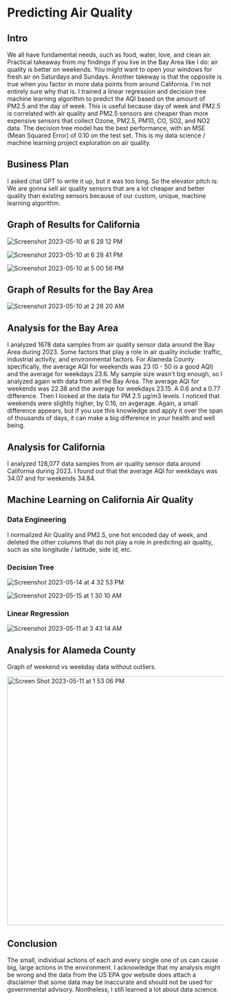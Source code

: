 # Predicting Air Quality
## Intro

We all have fundamental needs, such as food, water, love, and clean air. Practical takeaway from my findings if you live in the Bay Area like I do: air quality is better on weekends. You might want to open your windows for fresh air on Saturdays and Sundays. Another takeway is that the opposite is true when you factor in more data points from around California. I'm not entirely sure why that is. I trained a linear regression and decision tree machine learning algorithm to predict the AQI based on the amount of PM2.5 and the day of week. This is useful because day of week and PM2.5 is correlated with air quality and PM2.5 sensors are cheaper than more expensive sensors that collect Ozone, PM2.5, PM10, CO, SO2, and NO2 data. The decision tree model has the best performance, with an MSE (Mean Squared Error) of 0.10 on the test set. This is my data science / machine learning project exploration on air quality.

## Business Plan
I asked chat GPT to write it up, but it was too long. So the elevator pitch is: We are gonna sell air quality sensors that are a lot cheaper and better quality than existing sensors because of our custom, unique, machine learning algorithm. 

## Graph of Results for California
![Screenshot 2023-05-10 at 6 28 12 PM](https://github.com/cheung0/Predicting-Air-Quality/assets/56772737/29eeddd8-10bc-4110-9357-0af9d621f8ed)

![Screenshot 2023-05-10 at 6 28 41 PM](https://github.com/cheung0/Predicting-Air-Quality/assets/56772737/9eab993d-5f01-4504-b49b-21b6842feaeb)

![Screenshot 2023-05-10 at 5 00 56 PM](https://github.com/cheung0/Predicting-Air-Quality/assets/56772737/f0c47c7d-c950-43a7-8feb-1e7743f24a1a)

## Graph of Results for the Bay Area
![Screenshot 2023-05-10 at 2 28 20 AM](https://github.com/cheung0/Predicting-Air-Quality/assets/56772737/00fdc0e1-6299-44a0-b6c0-77e874364f68)

## Analysis for the Bay Area
I analyzed 1678 data samples from air quality sensor data around the Bay Area during 2023. Some factors that play a role in air quality include: traffic, industrial activity, and environmental factors. For Alameda County specifically, the average AQI for weekends was 23 (0 - 50 is a good AQI) and the average for weekdays 23.6. My sample size wasn't big enough, so I analyzed again with data from all the Bay Area. The average AQI for weekends was 22.38 and the average for weekdays 23.15. A 0.6 and a 0.77 difference. Then I looked at the data for PM 2.5 μg/m3 levels. I noticed that weekends were slightly higher, by 0.16, on avgerage. Again, a small difference appears, but if you use this knowledge and apply it over the span of thousands of days, it can make a big difference in your health and well being.

## Analysis for California
I analyzed 128,077 data samples from air quality sensor data around California during 2023. I found out that the average AQI for weekdays was 34.07 and for weekends 34.84. 


## Machine Learning on California Air Quality
### Data Engineering
I normalized Air Quality and PM2.5, one hot encoded day of week, and deleted the other columns that do not play a role in predicting air quality, such as site longitude / latitude, side id, etc. 


### Decision Tree
![Screenshot 2023-05-14 at 4 32 53 PM](https://github.com/cheung0/Predicting-Air-Quality/assets/56772737/a48765c0-0014-442a-a3d1-256bfa2aec13)

![Screenshot 2023-05-15 at 1 30 10 AM](https://github.com/cheung0/Predicting-Air-Quality/assets/56772737/931078c0-34b2-477e-ad98-8aac663ef923)



### Linear Regression

![Screenshot 2023-05-11 at 3 43 14 AM](https://github.com/cheung0/Predicting-Air-Quality/assets/56772737/f2117fa5-e5c1-439a-b646-8a576f6f4dd2)

## Analysis for Alameda County
Graph of weekend vs weekday data without outliers.

<img width="577" alt="Screen Shot 2023-05-11 at 1 53 06 PM" src="https://github.com/cheung0/Predicting-Air-Quality/assets/56772737/37a9fde5-6761-42a8-be00-af3f7e2795d8">

## Conclusion

The small, individual actions of each and every single one of us can cause big, large actions in the environment. I acknowledge that my analysis might be wrong and the data from the US EPA gov website does attach a disclaimer that some data may be inaccurate and should not be used for governmental advisory. Nontheless, I still learned a lot about data science.
